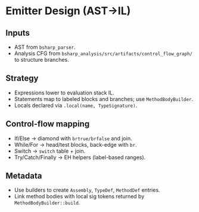 # Emitter Design (AST→IL)

## Inputs
- AST from `bsharp_parser`.
- Analysis CFG from `bsharp_analysis/src/artifacts/control_flow_graph/` to structure branches.

## Strategy
- Expressions lower to evaluation stack IL.
- Statements map to labeled blocks and branches; use `MethodBodyBuilder`.
- Locals declared via `.local(name, TypeSignature)`.

## Control-flow mapping
- If/Else → diamond with `brtrue/brfalse` and join.
- While/For → head/test blocks, back-edge with `br`.
- Switch → `switch` table + join.
- Try/Catch/Finally → EH helpers (label-based ranges).

## Metadata
- Use builders to create `Assembly`, `TypeDef`, `MethodDef` entries.
- Link method bodies with local sig tokens returned by `MethodBodyBuilder::build`.
